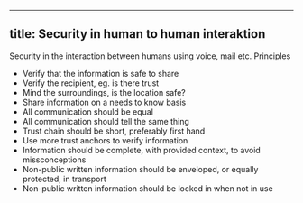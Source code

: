 
---
title: Security in human to human interaktion
---
Security in the interaction between humans using voice, mail etc.
Principles
* Verify that the information is safe to share
* Verify the recipient, eg. is there trust
* Mind the surroundings, is the location safe?
* Share information on a needs to know basis
* All communication should be equal
* All communication should tell the same thing
* Trust chain should be short, preferably first hand
* Use more trust anchors to verify information
* Information should be complete, with provided context, to avoid missconceptions
* Non-public written information should be enveloped, or equally protected, in transport
* Non-public written information should be locked in when not in use
